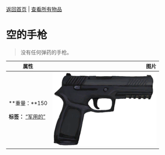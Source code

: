 [返回首页](index.md)   |  [查看所有物品](object.md)
# 空的手枪  
> 没有任何弹药的手枪。  
  
  属性  |   图片   
 ----  |  ----:   
 **重量：**150<br><br>**标签：**	[“军用的”](tag_Military.md)  |  ![](Sprite/Pistol.png)   
  
